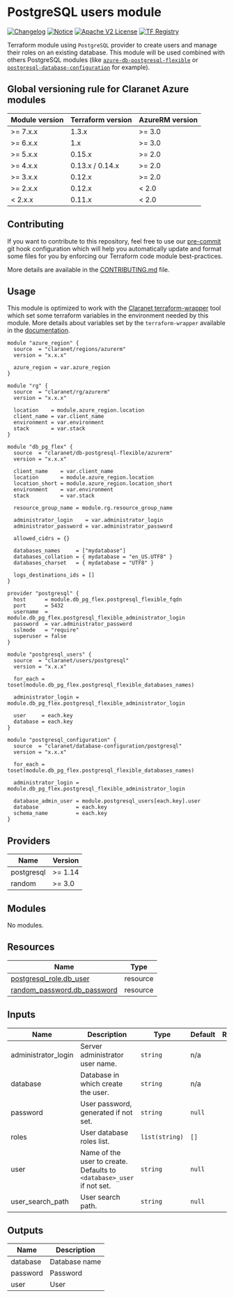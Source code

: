 # PostgreSQL users module
[![Changelog](https://img.shields.io/badge/changelog-release-green.svg)](CHANGELOG.md) [![Notice](https://img.shields.io/badge/notice-copyright-yellow.svg)](NOTICE) [![Apache V2 License](https://img.shields.io/badge/license-Apache%20V2-orange.svg)](LICENSE) [![TF Registry](https://img.shields.io/badge/terraform-registry-blue.svg)](https://registry.terraform.io/modules/claranet/users/postgresql/)

Terraform module using `PostgreSQL` provider to create users and manage their roles on an existing database.
This module will be used combined with others PostgreSQL modules (like [`azure-db-postgresql-flexible`](https://registry.terraform.io/modules/claranet/db-postgresql-flexible/azurerm/) or [`postgresql-database-configuration`](https://registry.terraform.io/modules/claranet/database-configuration/postgresql/) for example).


<!-- BEGIN_TF_DOCS -->
## Global versioning rule for Claranet Azure modules

| Module version | Terraform version | AzureRM version |
| -------------- | ----------------- | --------------- |
| >= 7.x.x       | 1.3.x             | >= 3.0          |
| >= 6.x.x       | 1.x               | >= 3.0          |
| >= 5.x.x       | 0.15.x            | >= 2.0          |
| >= 4.x.x       | 0.13.x / 0.14.x   | >= 2.0          |
| >= 3.x.x       | 0.12.x            | >= 2.0          |
| >= 2.x.x       | 0.12.x            | < 2.0           |
| <  2.x.x       | 0.11.x            | < 2.0           |

## Contributing

If you want to contribute to this repository, feel free to use our [pre-commit](https://pre-commit.com/) git hook configuration
which will help you automatically update and format some files for you by enforcing our Terraform code module best-practices.

More details are available in the [CONTRIBUTING.md](./CONTRIBUTING.md#pull-request-process) file.

## Usage

This module is optimized to work with the [Claranet terraform-wrapper](https://github.com/claranet/terraform-wrapper) tool
which set some terraform variables in the environment needed by this module.
More details about variables set by the `terraform-wrapper` available in the [documentation](https://github.com/claranet/terraform-wrapper#environment).

```hcl
module "azure_region" {
  source  = "claranet/regions/azurerm"
  version = "x.x.x"

  azure_region = var.azure_region
}

module "rg" {
  source  = "claranet/rg/azurerm"
  version = "x.x.x"

  location    = module.azure_region.location
  client_name = var.client_name
  environment = var.environment
  stack       = var.stack
}

module "db_pg_flex" {
  source  = "claranet/db-postgresql-flexible/azurerm"
  version = "x.x.x"

  client_name    = var.client_name
  location       = module.azure_region.location
  location_short = module.azure_region.location_short
  environment    = var.environment
  stack          = var.stack

  resource_group_name = module.rg.resource_group_name

  administrator_login    = var.administrator_login
  administrator_password = var.administrator_password

  allowed_cidrs = {}

  databases_names     = ["mydatabase"]
  databases_collation = { mydatabase = "en_US.UTF8" }
  databases_charset   = { mydatabase = "UTF8" }

  logs_destinations_ids = []
}

provider "postgresql" {
  host      = module.db_pg_flex.postgresql_flexible_fqdn
  port      = 5432
  username  = module.db_pg_flex.postgresql_flexible_administrator_login
  password  = var.administrator_password
  sslmode   = "require"
  superuser = false
}

module "postgresql_users" {
  source  = "claranet/users/postgresql"
  version = "x.x.x"

  for_each = toset(module.db_pg_flex.postgresql_flexible_databases_names)

  administrator_login = module.db_pg_flex.postgresql_flexible_administrator_login

  user     = each.key
  database = each.key
}

module "postgresql_configuration" {
  source  = "claranet/database-configuration/postgresql"
  version = "x.x.x"

  for_each = toset(module.db_pg_flex.postgresql_flexible_databases_names)

  administrator_login = module.db_pg_flex.postgresql_flexible_administrator_login

  database_admin_user = module.postgresql_users[each.key].user
  database            = each.key
  schema_name         = each.key
}
```

## Providers

| Name | Version |
|------|---------|
| postgresql | >= 1.14 |
| random | >= 3.0 |

## Modules

No modules.

## Resources

| Name | Type |
|------|------|
| [postgresql_role.db_user](https://registry.terraform.io/providers/cyrilgdn/postgresql/latest/docs/resources/role) | resource |
| [random_password.db_password](https://registry.terraform.io/providers/hashicorp/random/latest/docs/resources/password) | resource |

## Inputs

| Name | Description | Type | Default | Required |
|------|-------------|------|---------|:--------:|
| administrator\_login | Server administrator user name. | `string` | n/a | yes |
| database | Database in which create the user. | `string` | n/a | yes |
| password | User password, generated if not set. | `string` | `null` | no |
| roles | User database roles list. | `list(string)` | `[]` | no |
| user | Name of the user to create. Defaults to `<database>_user` if not set. | `string` | `null` | no |
| user\_search\_path | User search path. | `string` | `null` | no |

## Outputs

| Name | Description |
|------|-------------|
| database | Database name |
| password | Password |
| user | User |
<!-- END_TF_DOCS -->